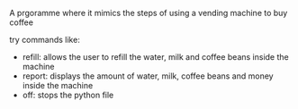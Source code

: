 A prgoramme where it mimics the steps of using a vending machine to buy coffee

try commands like:

- refill: allows the user to refill the water, milk and coffee beans inside the machine
- report: displays the amount of water, milk, coffee beans and money inside the machine
- off: stops the python file

